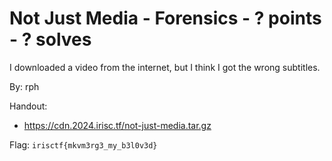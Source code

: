 # Not Just Media - Forensics - ? points - ? solves

I downloaded a video from the internet, but I think I got the wrong subtitles.

By: rph

Handout:
- https://cdn.2024.irisc.tf/not-just-media.tar.gz

Flag: `irisctf{mkvm3rg3_my_b3l0v3d}`
